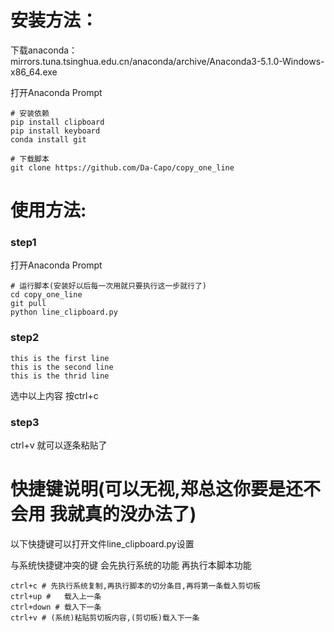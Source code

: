 # 安装方法：
下载anaconda： mirrors.tuna.tsinghua.edu.cn/anaconda/archive/Anaconda3-5.1.0-Windows-x86_64.exe

打开Anaconda Prompt 

```
# 安装依赖
pip install clipboard
pip install keyboard
conda install git

# 下载脚本
git clone https://github.com/Da-Capo/copy_one_line
```



# 使用方法:
### step1
打开Anaconda Prompt 

```
# 运行脚本(安装好以后每一次用就只要执行这一步就行了)
cd copy_one_line
git pull
python line_clipboard.py
```

### step2
```
this is the first line
this is the second line
this is the thrid line
```
选中以上内容  按ctrl+c

### step3
ctrl+v 就可以逐条粘贴了




# 快捷键说明(可以无视,郑总这你要是还不会用 我就真的没办法了)
以下快捷键可以打开文件line_clipboard.py设置

与系统快捷键冲突的键 会先执行系统的功能 再执行本脚本功能

```
ctrl+c # 先执行系统复制,再执行脚本的切分条目,再将第一条载入剪切板
ctrl+up #   载入上一条
ctrl+down # 载入下一条
ctrl+v # (系统)粘贴剪切板内容,(剪切板)载入下一条
```
